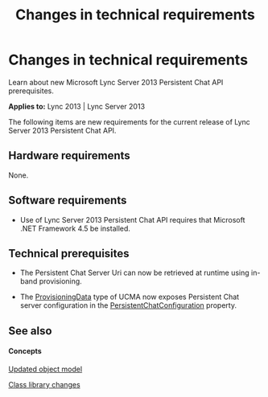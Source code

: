﻿---
title: Changes in technical requirements
TOCTitle: Changes in technical requirements
ms:assetid: 15ad2523-b485-4fc9-84af-0bb3b6c32e44
ms:mtpsurl: https://msdn.microsoft.com/library/Dn439204(v=office.15)
ms:contentKeyID: 57101300
ms.date: 07/24/2014
mtps_version: v=office.15
---

# Changes in technical requirements

Learn about new Microsoft Lync Server 2013 Persistent Chat API prerequisites.


**Applies to:** Lync 2013 | Lync Server 2013

 

The following items are new requirements for the current release of Lync Server 2013 Persistent Chat API.

## Hardware requirements

None.

## Software requirements

  - Use of Lync Server 2013 Persistent Chat API requires that Microsoft .NET Framework 4.5 be installed.

## Technical prerequisites

  - The Persistent Chat Server Uri can now be retrieved at runtime using in-band provisioning.

  - The [ProvisioningData](https://msdn.microsoft.com/library/hh385025\(v=office.15\)) type of UCMA now exposes Persistent Chat server configuration in the [PersistentChatConfiguration](https://msdn.microsoft.com/library/jj728925\(v=office.15\)) property.

## See also

#### Concepts

[Updated object model](updated-object-model.md)

[Class library changes](class-library-changes.md)

